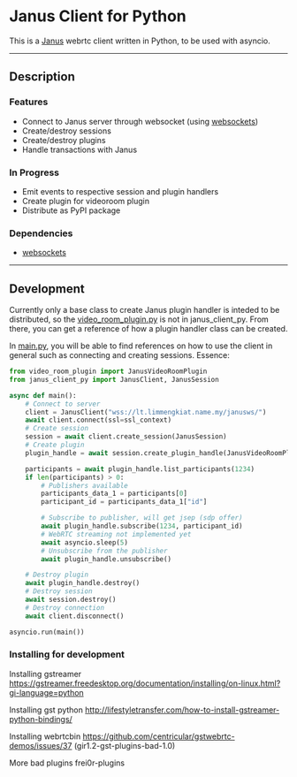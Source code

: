 # Janus Client for Python

This is a [Janus](https://github.com/meetecho/janus-gateway) webrtc client written in Python, to be used with asyncio.

---

## Description

### Features

- Connect to Janus server through websocket (using [websockets](https://github.com/aaugustin/websockets))
- Create/destroy sessions
- Create/destroy plugins
- Handle transactions with Janus

### In Progress

- Emit events to respective session and plugin handlers
- Create plugin for videoroom plugin
- Distribute as PyPI package

### Dependencies

- [websockets](https://github.com/aaugustin/websockets)

---

## Development

Currently only a base class to create Janus plugin handler is inteded to be distributed, so the [video_room_plugin.py](./video_room_plugin.py) is not in janus_client_py. From there, you can get a reference of how a plugin handler class can be created.

In [main.py](./main.py), you will be able to find references on how to use the client in general such as connecting and creating sessions.
Essence:

```python
from video_room_plugin import JanusVideoRoomPlugin
from janus_client_py import JanusClient, JanusSession

async def main():
    # Connect to server
    client = JanusClient("wss://lt.limmengkiat.name.my/janusws/")
    await client.connect(ssl=ssl_context)
    # Create session
    session = await client.create_session(JanusSession)
    # Create plugin
    plugin_handle = await session.create_plugin_handle(JanusVideoRoomPlugin)

    participants = await plugin_handle.list_participants(1234)
    if len(participants) > 0:
        # Publishers available
        participants_data_1 = participants[0]
        participant_id = participants_data_1["id"]

        # Subscribe to publisher, will get jsep (sdp offer)
        await plugin_handle.subscribe(1234, participant_id)
        # WebRTC streaming not implemented yet
        await asyncio.sleep(5)
        # Unsubscribe from the publisher
        await plugin_handle.unsubscribe()

    # Destroy plugin
    await plugin_handle.destroy()
    # Destroy session
    await session.destroy()
    # Destroy connection
    await client.disconnect()

asyncio.run(main())
```

### Installing for development

Installing gstreamer
<https://gstreamer.freedesktop.org/documentation/installing/on-linux.html?gi-language=python>

Installing gst python
<http://lifestyletransfer.com/how-to-install-gstreamer-python-bindings/>

Installing webrtcbin
<https://github.com/centricular/gstwebrtc-demos/issues/37>
(gir1.2-gst-plugins-bad-1.0)

More bad plugins
frei0r-plugins
